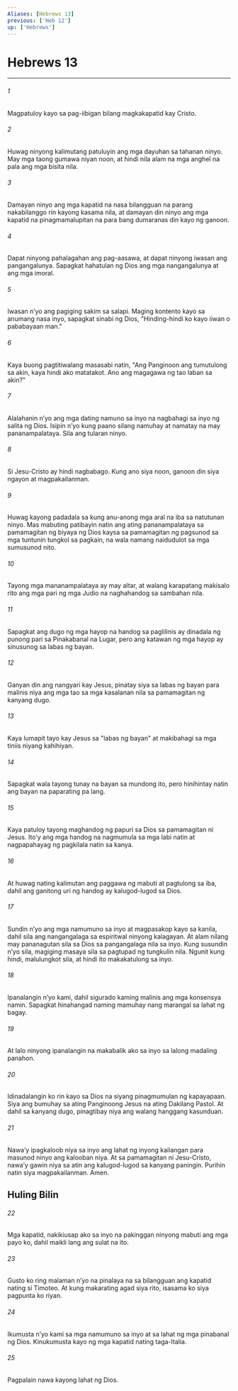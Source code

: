 ```yaml
---
Aliases: [Hebrews 13]
previous: ['Heb 12']
up: ['Hebrews']
---
```

# Hebrews 13

***

###### 1
Magpatuloy kayo sa pag-iibigan bilang magkakapatid kay Cristo. 

###### 2
Huwag ninyong kalimutang patuluyin ang mga dayuhan sa tahanan ninyo. May mga taong gumawa niyan noon, at hindi nila alam na mga anghel na pala ang mga bisita nila. 

###### 3
Damayan ninyo ang mga kapatid na nasa bilangguan na parang nakabilanggo rin kayong kasama nila, at damayan din ninyo ang mga kapatid na pinagmamalupitan na para bang dumaranas din kayo ng ganoon. 

###### 4
Dapat ninyong pahalagahan ang pag-aasawa, at dapat ninyong iwasan ang pangangalunya. Sapagkat hahatulan ng Dios ang mga nangangalunya at ang mga imoral. 

###### 5
Iwasan nʼyo ang pagiging sakim sa salapi. Maging kontento kayo sa anumang nasa inyo, sapagkat sinabi ng Dios, "Hinding-hindi ko kayo iiwan o pababayaan man." 

###### 6
Kaya buong pagtitiwalang masasabi natin, "Ang Panginoon ang tumutulong sa akin, kaya hindi ako matatakot. Ano ang magagawa ng tao laban sa akin?" 

###### 7
Alalahanin nʼyo ang mga dating namuno sa inyo na nagbahagi sa inyo ng salita ng Dios. Isipin nʼyo kung paano silang namuhay at namatay na may pananampalataya. Sila ang tularan ninyo. 

###### 8
Si Jesu-Cristo ay hindi nagbabago. Kung ano siya noon, ganoon din siya ngayon at magpakailanman. 

###### 9
Huwag kayong padadala sa kung anu-anong mga aral na iba sa natutunan ninyo. Mas mabuting patibayin natin ang ating pananampalataya sa pamamagitan ng biyaya ng Dios kaysa sa pamamagitan ng pagsunod sa mga tuntunin tungkol sa pagkain, na wala namang naidudulot sa mga sumusunod nito. 

###### 10
Tayong mga mananampalataya ay may altar, at walang karapatang makisalo rito ang mga pari ng mga Judio na naghahandog sa sambahan nila. 

###### 11
Sapagkat ang dugo ng mga hayop na handog sa paglilinis ay dinadala ng punong pari sa Pinakabanal na Lugar, pero ang katawan ng mga hayop ay sinusunog sa labas ng bayan. 

###### 12
Ganyan din ang nangyari kay Jesus, pinatay siya sa labas ng bayan para malinis niya ang mga tao sa mga kasalanan nila sa pamamagitan ng kanyang dugo. 

###### 13
Kaya lumapit tayo kay Jesus sa "labas ng bayan" at makibahagi sa mga tiniis niyang kahihiyan. 

###### 14
Sapagkat wala tayong tunay na bayan sa mundong ito, pero hinihintay natin ang bayan na paparating pa lang. 

###### 15
Kaya patuloy tayong maghandog ng papuri sa Dios sa pamamagitan ni Jesus. Itoʼy ang mga handog na nagmumula sa mga labi natin at nagpapahayag ng pagkilala natin sa kanya. 

###### 16
At huwag nating kalimutan ang paggawa ng mabuti at pagtulong sa iba, dahil ang ganitong uri ng handog ay kalugod-lugod sa Dios. 

###### 17
Sundin nʼyo ang mga namumuno sa inyo at magpasakop kayo sa kanila, dahil sila ang nangangalaga sa espiritwal ninyong kalagayan. At alam nilang may pananagutan sila sa Dios sa pangangalaga nila sa inyo. Kung susundin nʼyo sila, magiging masaya sila sa pagtupad ng tungkulin nila. Ngunit kung hindi, malulungkot sila, at hindi ito makakatulong sa inyo. 

###### 18
Ipanalangin nʼyo kami, dahil sigurado kaming malinis ang mga konsensya namin. Sapagkat hinahangad naming mamuhay nang marangal sa lahat ng bagay. 

###### 19
At lalo ninyong ipanalangin na makabalik ako sa inyo sa lalong madaling panahon. 

###### 20
Idinadalangin ko rin kayo sa Dios na siyang pinagmumulan ng kapayapaan. Siya ang bumuhay sa ating Panginoong Jesus na ating Dakilang Pastol. At dahil sa kanyang dugo, pinagtibay niya ang walang hanggang kasunduan. 

###### 21
Nawaʼy ipagkaloob niya sa inyo ang lahat ng inyong kailangan para masunod ninyo ang kalooban niya. At sa pamamagitan ni Jesu-Cristo, nawaʼy gawin niya sa atin ang kalugod-lugod sa kanyang paningin. Purihin natin siya magpakailanman. Amen.

## Huling Bilin 

###### 22
Mga kapatid, nakikiusap ako sa inyo na pakinggan ninyong mabuti ang mga payo ko, dahil maikli lang ang sulat na ito. 

###### 23
Gusto ko ring malaman nʼyo na pinalaya na sa bilangguan ang kapatid nating si Timoteo. At kung makarating agad siya rito, isasama ko siya pagpunta ko riyan. 

###### 24
Ikumusta nʼyo kami sa mga namumuno sa inyo at sa lahat ng mga pinabanal ng Dios. Kinukumusta kayo ng mga kapatid nating taga-Italia. 

###### 25
Pagpalain nawa kayong lahat ng Dios.
